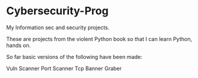 # Cybersecurity-Prog
My Information sec and security projects. 

These are projects from the violent Python book so that I can learn Python, hands on.

So far basic versions of the following have been made:

Vuln Scanner 
Port Scanner
Tcp Banner Graber



